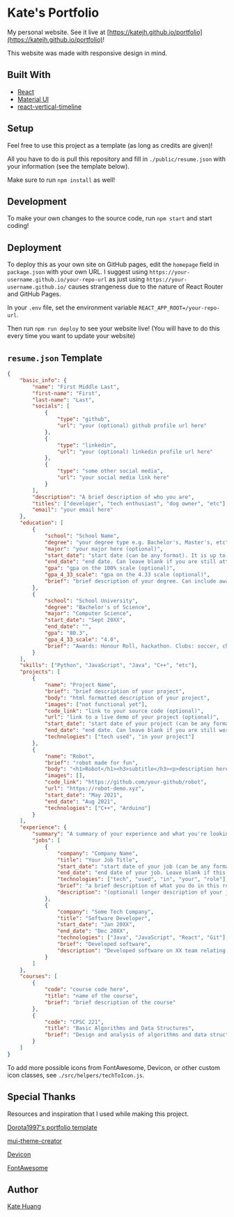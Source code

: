 # Kate's Portfolio
My personal website. See it live at [https://katejh.github.io/portfolio](https://katejh.github.io/portfolio)!

This website was made with responsive design in mind.

## Built With
- [React](https://reactjs.org/)
- [Material UI](https://mui.com/)
- [react-vertical-timeline](https://github.com/stephane-monnot/react-vertical-timeline)

## Setup

Feel free to use this project as a template (as long as credits are given)!

All you have to do is pull this repository and fill in `./public/resume.json` with your information (see the template below).

Make sure to run `npm install` as well!

## Development

To make your own changes to the source code, run `npm start` and start coding!

## Deployment

To deploy this as your own site on GitHub pages, edit the `homepage` field in `package.json` with your own URL. I suggest using `https://your-username.github.io/your-repo-url` as just using `https://your-username.github.io/` causes strangeness due to the nature of React Router and GitHub Pages.

In your `.env` file, set the environment variable `REACT_APP_ROOT=/your-repo-url`.

Then run `npm run deploy` to see your website live! (You will have to do this every time you want to update your website)

## `resume.json` Template

```json
{
    "basic_info": {
        "name": "First Middle Last",
        "first-name": "First",
        "last-name": "Last",
        "socials": [
            {
                "type": "github",
                "url": "your (optional) github profile url here"
            },
            {
                "type": "linkedin",
                "url": "your (optional) linkedin profile url here"
            },
            {
                "type": "some other social media",
                "url": "your social media link here"
            }
        ],
        "description": "A brief description of who you are",
        "titles": ["developer", "tech enthusiast", "dog owner", "etc"],
        "email": "your email here"
    },
    "education": [
        {
            "school": "School Name",
            "degree": "your degree type e.g. Bachelor's, Master's, etc",
            "major": "your major here (optional)",
            "start_date": "start date (can be any format). It is up to you to put your educations in order",
            "end_date": "end date. Can leave blank if you are still attending this school",
            "gpa": "gpa on the 100% scale (optional)",
            "gpa_4_33_scale": "gpa on the 4.33 scale (optional)",
            "brief": "brief description of your degree. Can include awards, activities, clubs, etc (optional)"
        },
        {
            "school": "School University",
            "degree": "Bachelor's of Science",
            "major": "Computer Science",
            "start_date": "Sept 20XX",
            "end_date": "",
            "gpa": "80.3",
            "gpa_4_33_scale": "4.0",
            "brief": "Awards: Honour Roll, hackathon. Clubs: soccer, chess, competitive programming"
        }
    ],
    "skills": ["Python", "JavaScript", "Java", "C++", "etc"],
    "projects": [
        {
            "name": "Project Name",
            "brief": "brief description of your project",
            "body": "html formatted description of your project",
            "images": ["not functional yet"],
            "code_link": "link to your source code (optional)",
            "url": "link to a live demo of your project (optional)",
            "start_date": "start date of your project (can be any format, it is up to you to order your projects)",
            "end_date": "end date. Can leave blank if you are still working on this project",
            "technologies": ["tech used", "in your project"]
        },
        {
            "name": "Robot",
            "brief": "robot made for fun",
            "body": "<h1>Robot</h1><h3>subtitle</h3><p>description here</p>",
            "images": [],
            "code_link": "https://github.com/your-github/robot",
            "url": "https://robot-demo.xyz",
            "start_date": "May 2021",
            "end_date": "Aug 2021",
            "technologies": ["C++", "Arduino"]
        }
    ],
    "experience": {
        "summary": "A summary of your experience and what you're looking for",
        "jobs": [
            {
                "company": "Company Name",
                "title": "Your Job Title",
                "start_date": "start date of your job (can be any format, it is up to you to order your jobs)",
                "end_date": "end date of your job. Leave blank if this is your current job.",
                "technologies": ["tech", "used", "in", "your", "role"],
                "brief": "a brief description of what you do in this role",
                "description": "(optional) longer description of your job"
            },
            {
                "company": "Some Tech Company",
                "title": "Software Developer",
                "start_date": "Jan 20XX",
                "end_date": "Dec 20XX",
                "technologies": ["Java", "JavaScript", "React", "Git"],
                "brief": "Developed software",
                "description": "Developed software on XX team relating to XX product"
            }
        ]
    },
    "courses": [
        {
            "code": "course code here",
            "title": "name of the course",
            "brief": "brief description of the course"
        },
        {
            "code": "CPSC 221",
            "title": "Basic Algorithms and Data Structures",
            "brief": "Design and analysis of algorithms and data structures"
        }
    ]
}
```

To add more possible icons from FontAwesome, Devicon, or other custom icon classes, see `./src/helpers/techToIcon.js`.

## Special Thanks

Resources and inspiration that I used while making this project.

[Dorota1997's portfolio template](https://github.com/Dorota1997/react-frontend-dev-portfolio)

[mui-theme-creator](https://bareynol.github.io/mui-theme-creator/)

[Devicon](https://devicon.com)

[FontAwesome](https://fontawesome.com/)

## Author
[Kate Huang](https://github.com/katejh)